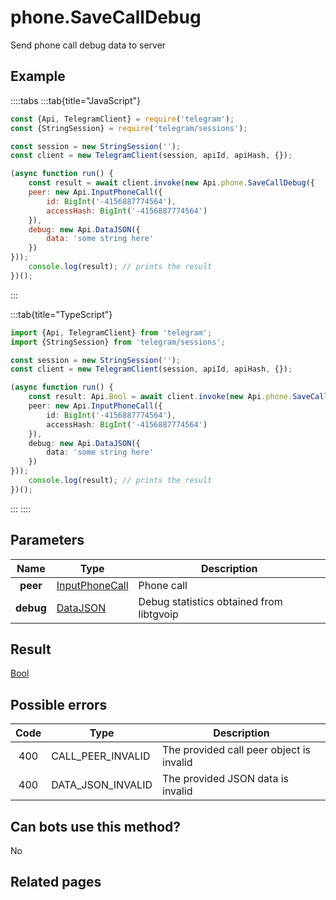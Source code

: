 # phone.SaveCallDebug

Send phone call debug data to server



## Example

::::tabs
:::tab{title="JavaScript"}
```js
const {Api, TelegramClient} = require('telegram');
const {StringSession} = require('telegram/sessions');

const session = new StringSession('');
const client = new TelegramClient(session, apiId, apiHash, {});

(async function run() {
    const result = await client.invoke(new Api.phone.SaveCallDebug({
    peer: new Api.InputPhoneCall({
        id: BigInt('-4156887774564'),
        accessHash: BigInt('-4156887774564')
    }),
    debug: new Api.DataJSON({
        data: 'some string here'
    })
}));
    console.log(result); // prints the result
})();
```
:::

:::tab{title="TypeScript"}
```ts
import {Api, TelegramClient} from 'telegram';
import {StringSession} from 'telegram/sessions';

const session = new StringSession('');
const client = new TelegramClient(session, apiId, apiHash, {});

(async function run() {
    const result: Api.Bool = await client.invoke(new Api.phone.SaveCallDebug({
    peer: new Api.InputPhoneCall({
        id: BigInt('-4156887774564'),
        accessHash: BigInt('-4156887774564')
    }),
    debug: new Api.DataJSON({
        data: 'some string here'
    })
}));
    console.log(result); // prints the result
})();
```
:::
::::



## Parameters

| Name | Type | Description |
| :--: | ---- | ----------- |
| **peer** | [InputPhoneCall](https://core.telegram.org/type/InputPhoneCall) | Phone call 
| **debug** | [DataJSON](https://core.telegram.org/type/DataJSON) | Debug statistics obtained from libtgvoip 


## Result

[Bool](https://core.telegram.org/type/Bool)



## Possible errors

| Code | Type | Description |
| :--: | ---- | ----------- |
| 400 | CALL\_PEER\_INVALID | The provided call peer object is invalid 
| 400 | DATA\_JSON\_INVALID | The provided JSON data is invalid 


## Can bots use this method?

No

## Related pages


